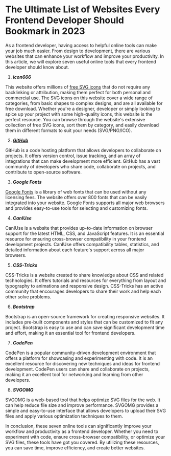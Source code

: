 # The Ultimate List of Websites Every Frontend Developer Should Bookmark in 2023

As a frontend developer, having access to helpful online tools can make your job much easier. From design to development, there are various websites that can enhance your workflow and improve your productivity. In this article, we will explore seven useful online tools that every frontend developer should know about.

1. ***icon666***

This website offers millions of [free SVG icons](https://icon666.com) that do not require any backlinking or attribution, making them perfect for both personal and commercial use. The SVG icons on this website cover a wide range of categories, from basic shapes to complex designs, and are all available for free download. Whether you're a designer, developer or simply looking to spice up your project with some high-quality icons, this website is the perfect resource. You can browse through the website's extensive collection of free SVG icons, sort them by category, and easily download them in different formats to suit your needs (SVG/PNG/ICO).

2. ***[GitHub](https://github.com)***

GitHub is a code hosting platform that allows developers to collaborate on projects. It offers version control, issue tracking, and an array of integrations that can make development more efficient. GitHub has a vast community of developers who share code, collaborate on projects, and contribute to open-source software.

3. ***Google Fonts***

[Google Fonts](https://fonts.google.com) is a library of web fonts that can be used without any licensing fees. The website offers over 800 fonts that can be easily integrated into your website. Google Fonts supports all major web browsers and provides easy-to-use tools for selecting and customizing fonts.

4. ***CanIUse***

CanIUse is a website that provides up-to-date information on browser support for the latest HTML, CSS, and JavaScript features. It is an essential resource for ensuring cross-browser compatibility in your frontend development projects. CanIUse offers compatibility tables, statistics, and detailed information about each feature's support across all major browsers.

5. ***CSS-Tricks***

CSS-Tricks is a website created to share knowledge about CSS and related technologies. It offers tutorials and resources for everything from layout and typography to animations and responsive design. CSS-Tricks has an active community that encourages developers to share their work and help each other solve problems.

6. ***Bootstrap***

Bootstrap is an open-source framework for creating responsive websites. It includes pre-built components and styles that can be customized to fit any project. Bootstrap is easy to use and can save significant development time and effort, making it an essential tool for frontend developers.

7. ***CodePen***

CodePen is a popular community-driven development environment that offers a platform for showcasing and experimenting with code. It is an excellent resource for discovering new techniques and ideas for frontend development. CodePen users can share and collaborate on projects, making it an excellent tool for networking and learning from other developers.

8. ***SVGOMG***

SVGOMG is a web-based tool that helps optimize SVG files for the web. It can help reduce file size and improve performance. SVGOMG provides a simple and easy-to-use interface that allows developers to upload their SVG files and apply various optimization techniques to them.

In conclusion, these seven online tools can significantly improve your workflow and productivity as a frontend developer. Whether you need to experiment with code, ensure cross-browser compatibility, or optimize your SVG files, these tools have got you covered. By utilizing these resources, you can save time, improve efficiency, and create better websites.
